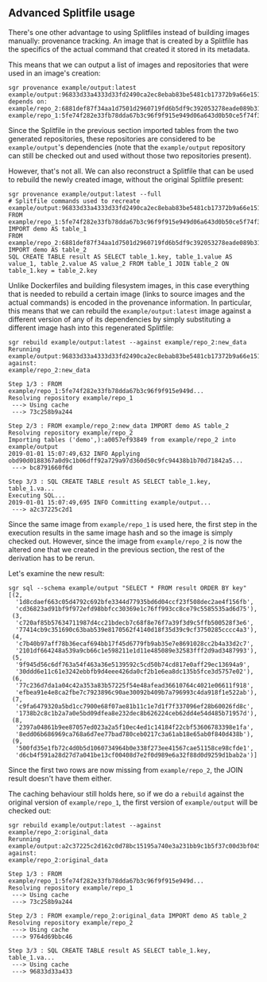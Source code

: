 
Advanced Splitfile usage
------------------------

There's one other advantage to using Splitfiles instead of building
images manually: provenance tracking. An image that is created by a
Splitfile has the specifics of the actual command that created it stored
in its metadata.

This means that we can output a list of images and repositories that
were used in an image's creation:

    sgr provenance example/output:latest
    example/output:96833d33a4333d33fd2490ca2ec8ebab83be5481cb17372b9a66e1518253a111 depends on:
    example/repo_2:6881def87f34aa1d7501d2960719fd6b5df9c392053278eade089b3186ee8407
    example/repo_1:5fe74f282e33fb78dda67b3c96f9f915e949d06a643d0b50ce5f74f35ad1e3c7

Since the Splitfile in the previous section imported tables from the two
generated repositories, these repositories are considered to be
`example/output`'s dependencies (note that the `example/output`
repository can still be checked out and used without those two
repositories present).

However, that's not all. We can also reconstruct a Splitfile that can be
used to rebuild the newly created image, without the original Splitfile
present:

    sgr provenance example/output:latest --full
    # Splitfile commands used to recreate example/output:96833d33a4333d33fd2490ca2ec8ebab83be5481cb17372b9a66e1518253a111
    FROM example/repo_1:5fe74f282e33fb78dda67b3c96f9f915e949d06a643d0b50ce5f74f35ad1e3c7 IMPORT demo AS table_1
    FROM example/repo_2:6881def87f34aa1d7501d2960719fd6b5df9c392053278eade089b3186ee8407 IMPORT demo AS table_2
    SQL CREATE TABLE result AS SELECT table_1.key, table_1.value AS value_1, table_2.value AS value_2 FROM table_1 JOIN table_2 ON table_1.key = table_2.key

Unlike Dockerfiles and building filesystem images, in this case
everything that is needed to rebuild a certain image (links to source
images and the actual commands) is encoded in the provenance
information. In particular, this means that we can rebuild the
`example/output:latest` image against a different version of any of its
dependencies by simply substituting a different image hash into this
regenerated Splitfile:

    sgr rebuild example/output:latest --against example/repo_2:new_data
    Rerunning example/output:96833d33a4333d33fd2490ca2ec8ebab83be5481cb17372b9a66e1518253a111 against:
    example/repo_2:new_data

    Step 1/3 : FROM example/repo_1:5fe74f282e33fb78dda67b3c96f9f915e949d...
    Resolving repository example/repo_1
     ---> Using cache
     ---> 73c258b9a244

    Step 2/3 : FROM example/repo_2:new_data IMPORT demo AS table_2
    Resolving repository example/repo_2
    Importing tables ('demo',):a0057ef93849 from example/repo_2 into example/output
    2019-01-01 15:07:49,632 INFO Applying obd90d0188367a0d9c1b06dff92a729a97d360d50c9fc94438b1b70d71842a5...
     ---> bc8791660f6d

    Step 3/3 : SQL CREATE TABLE result AS SELECT table_1.key, table_1.va...
    Executing SQL...
    2019-01-01 15:07:49,695 INFO Committing example/output...
     ---> a2c37225c2d1

Since the same image from `example/repo_1` is used here, the first step
in the execution results in the same image hash and so the image is
simply checked out. However, since the image from `example/repo_2` is
now the altered one that we created in the previous section, the rest of
the derivation has to be rerun.

Let's examine the new result:

    sgr sql --schema example/output "SELECT * FROM result ORDER BY key"
    [(2,
      '1d8cdaef663c05d4792c692bfe3344d77935bd6d04ccf23f508dec2ae4f156fb',
      'cd36823ad91bf9f972efd98bbfcc30369e1c76ff993cc8ce79c5585535ad6d75'),
     (3,
      'c720af85b57634711987d4cc21bdecb7c68f8e76f7a39f3d9c5ffb500528f3e6',
      '77414cb9c351690c63bab539e8170562f4140d18f35d39c9cf3750285cccc4a3'),
     (4,
      'c7b40b97aff78b36ecaf694bb17f45d6779fb9ab35e7e8691028cc2b4a33d2c7',
      '2101df664248a539a9cb66c1e598211e1d11e485089e32583fff2d9ad3487993'),
     (5,
      '9f945d56c6df763a54f463a36e5139592c5cd50b74cd817e0aff29ec13694a9',
      '30ddd6e11c61e3242ebbfb9d4eee426da0cf2b1e6ea8dc135b5fce3d5757e02'),
     (6,
      '77c236d7da1a04c42a353a83b57225f54e48afead36610764c4021e06611f918',
      'efbea91e4e8ca2fbe7c7923896c90ae30092b409b7a796993c4da918f1e522ab'),
     (7,
      'c9fa6479320a5bd1cc7900e68f07ae81b11c1e7d1f7f337096ef28b60026fd8c',
      '1738b2c8c1b2a7a0e5bd09dfea8e232dec8b626224ceb62dd4e54d485b71957d'),
     (8,
      '2397a04861b9ee87057ed023a2a5f10ec4ed1c14184f22cbf53606783398e1fa',
      '8edd06b686969ca768a6d7ee77bad780ceb0217c3a61ab18e65ab0f840d438b'),
     (9,
      '500fd35e1fb72c4d0b5d1060734964b0e338f273ee41567cae51158ce98cfde1',
      'd6cb4f591a28d27d7a041be13cf00408d7e2f0d989e6a32f88d0d9259d1bab2a')]

Since the first two rows are now missing from `example/repo_2`, the JOIN
result doesn't have them either.

The caching behaviour still holds here, so if we do a `rebuild` against
the original version of `example/repo_1`, the first version of
`example/output` will be checked out:

    sgr rebuild example/output:latest --against example/repo_2:original_data
    Rerunning example/output:a2c37225c2d162c0d78bc15195a740e3a231bb9c1b5f37c00d3bf04560c63216 against:
    example/repo_2:original_data

    Step 1/3 : FROM example/repo_1:5fe74f282e33fb78dda67b3c96f9f915e949d...
    Resolving repository example/repo_1
     ---> Using cache
     ---> 73c258b9a244

    Step 2/3 : FROM example/repo_2:original_data IMPORT demo AS table_2
    Resolving repository example/repo_2
     ---> Using cache
     ---> 9764d69bbc46

    Step 3/3 : SQL CREATE TABLE result AS SELECT table_1.key, table_1.va...
     ---> Using cache
     ---> 96833d33a433
